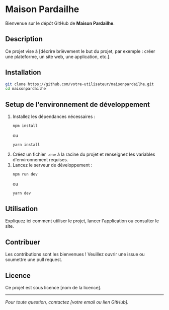 # Maison Pardailhe

Bienvenue sur le dépôt GitHub de **Maison Pardailhe**.

## Description

Ce projet vise à [décrire brièvement le but du projet, par exemple : créer une plateforme, un site web, une application, etc.].

## Installation

```bash
git clone https://github.com/votre-utilisateur/maisonpardailhe.git
cd maisonpardailhe
```

## Setup de l'environnement de développement

1. Installez les dépendances nécessaires :
    ```bash
    npm install
    ```
    ou
    ```bash
    yarn install
    ```
2. Créez un fichier `.env` à la racine du projet et renseignez les variables d'environnement requises.
3. Lancez le serveur de développement :
    ```bash
    npm run dev
    ```
    ou
    ```bash
    yarn dev
    ```

## Utilisation

Expliquez ici comment utiliser le projet, lancer l'application ou consulter le site.

## Contribuer

Les contributions sont les bienvenues ! Veuillez ouvrir une issue ou soumettre une pull request.

## Licence

Ce projet est sous licence [nom de la licence].

---
*Pour toute question, contactez [votre email ou lien GitHub].*